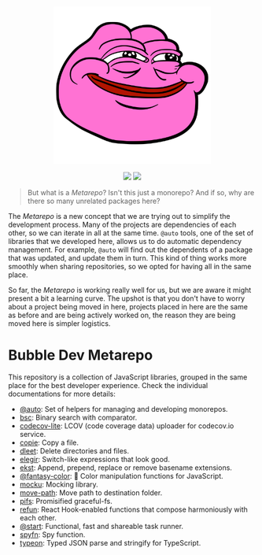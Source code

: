 <p align="center">
  <img src="logo.svg" width="320" height="320"/>
</p>

<p align="center">
  <a href="https://travis-ci.org/bubble-dev/_"><img src="https://flat.badgen.net/travis/bubble-dev/_/master?label=tests"/></a>  <a href="https://codecov.io/github/bubble-dev/_"><img src="https://flat.badgen.net/codecov/c/github/bubble-dev/_/master"/></a>
</p>

> But what is a _Metarepo_? Isn't this just a monorepo? And if so, why are there so many unrelated packages here?

The _Metarepo_ is a new concept that we are trying out to simplify the development process. Many of the projects are dependencies of each other, so we can iterate in all at the same time. `@auto` tools, one of the set of libraries that we developed here, allows us to do automatic dependency management. For example, `@auto` will find out the dependents of a package that was updated, and update them in turn. This kind of thing works more smoothly when sharing repositories, so we opted for having all in the same place.

So far, the _Metarepo_ is working really well for us, but we are aware it might present a bit a learning curve. The upshot is that you don't have to worry about a project being moved in here, projects placed in here are the same as before and are being actively worked on, the reason they are being moved here is simpler logistics.

# Bubble Dev Metarepo

This repository is a collection of JavaScript libraries, grouped in the same place for the best developer experience. Check the individual documentations for more details:

- [@auto](packages/auto): Set of helpers for managing and developing monorepos.
- [bsc](packages/bsc): Binary search with comparator.
- [codecov-lite](packages/codecov-lite): LCOV (code coverage data) uploader for codecov.io service.
- [copie](packages/copie): Copy a file.
- [dleet](packages/dleet): Delete directories and files.
- [elegir](packages/elegir): Switch-like expressions that look good.
- [ekst](packages/ekst): Append, prepend, replace or remove basename extensions.
- [@fantasy-color](packages/fantasy-color): 🌈 Color manipulation functions for JavaScript.
- [mocku](packages/mocku): Mocking library.
- [move-path](packages/move-path): Move path to destination folder.
- [pifs](packages/pifs): Promisified graceful-fs.
- [refun](packages/refun): React Hook-enabled functions that compose harmoniously with each other.
- [@start](packages/start): Functional, fast and shareable task runner.
- [spyfn](packages/spyfn): Spy function.
- [typeon](packages/typeon): Typed JSON parse and stringify for TypeScript.

